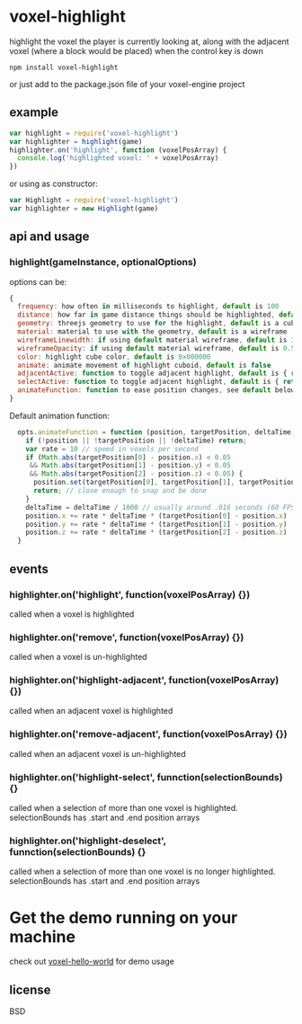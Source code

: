 # voxel-highlight

highlight the voxel the player is currently looking at, along with the
adjacent voxel (where a block would be placed) when the control key is down

```
npm install voxel-highlight
```

or just add to the package.json file of your voxel-engine project

## example

```javascript
var highlight = require('voxel-highlight')
var highlighter = highlight(game)
highlighter.on('highlight', function (voxelPosArray) {
  console.log('highlighted voxel: ' + voxelPosArray)
})
```
or using as constructor:
```javascript
var Highlight = require('voxel-highlight')
var highlighter = new Highlight(game)
```

## api and usage

### highlight(gameInstance, optionalOptions)

options can be:

```javascript
{
  frequency: how often in milliseconds to highlight, default is 100
  distance: how far in game distance things should be highlighted, default is 10
  geometry: threejs geometry to use for the highlight, default is a cubegeometry
  material: material to use with the geometry, default is a wireframe
  wireframeLinewidth: if using default material wireframe, default is 3
  wireframeOpacity: if using default material wireframe, default is 0.5
  color: highlight cube color, default is 0x000000
  animate: animate movement of highlight cuboid, default is false
  adjacentActive: function to toggle adjacent highlight, default is { return game.controls.state.alt }
  selectActive: function to toggle adjacent highlight, default is { return game.controls.state.select }
  animateFunction: function to ease position changes, see default below
}
```

Default animation function:
```javascript
  opts.animateFunction = function (position, targetPosition, deltaTime) {
    if (!position || !targetPosition || !deltaTime) return;
    var rate = 10 // speed in voxels per second
    if (Math.abs(targetPosition[0] - position.x) < 0.05
     && Math.abs(targetPosition[1] - position.y) < 0.05
     && Math.abs(targetPosition[2] - position.z) < 0.05) {
      position.set(targetPosition[0], targetPosition[1], targetPosition[2])
      return; // close enough to snap and be done
    }
    deltaTime = deltaTime / 1000 // usually around .016 seconds (60 FPS)
    position.x += rate * deltaTime * (targetPosition[0] - position.x)
    position.y += rate * deltaTime * (targetPosition[1] - position.y)
    position.z += rate * deltaTime * (targetPosition[2] - position.z)
  }
```

## events

### highlighter.on('highlight', function(voxelPosArray) {})

called when a voxel is highlighted

### highlighter.on('remove', function(voxelPosArray) {})

called when a voxel is un-highlighted

### highlighter.on('highlight-adjacent', function(voxelPosArray) {})

called when an adjacent voxel is highlighted

### highlighter.on('remove-adjacent', function(voxelPosArray) {})

called when an adjacent voxel is un-highlighted

### highlighter.on('highlight-select', funnction(selectionBounds) {}

called when a selection of more than one voxel is highlighted. selectionBounds has .start and .end position arrays

### highlighter.on('highlight-deselect', funnction(selectionBounds) {}

called when a selection of more than one voxel is no longer highlighted. selectionBounds has .start and .end position arrays

# Get the demo running on your machine

check out [voxel-hello-world](http://github.com/maxogden/voxel-hello-world) for demo usage

## license

BSD
